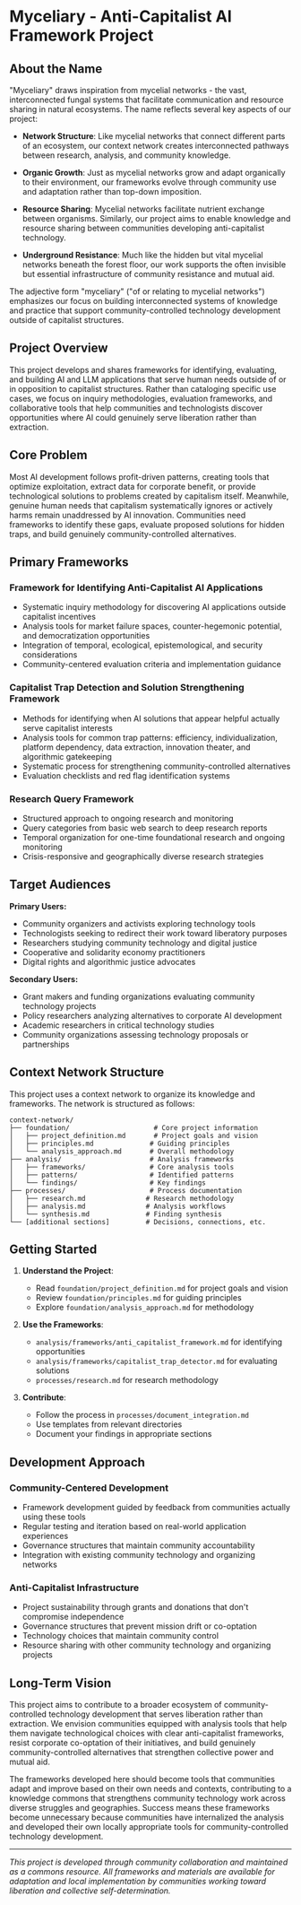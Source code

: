 # Myceliary - Anti-Capitalist AI Framework Project

## About the Name

"Myceliary" draws inspiration from mycelial networks - the vast, interconnected fungal systems that facilitate communication and resource sharing in natural ecosystems. The name reflects several key aspects of our project:

- **Network Structure**: Like mycelial networks that connect different parts of an ecosystem, our context network creates interconnected pathways between research, analysis, and community knowledge.
  
- **Organic Growth**: Just as mycelial networks grow and adapt organically to their environment, our frameworks evolve through community use and adaptation rather than top-down imposition.
  
- **Resource Sharing**: Mycelial networks facilitate nutrient exchange between organisms. Similarly, our project aims to enable knowledge and resource sharing between communities developing anti-capitalist technology.
  
- **Underground Resistance**: Much like the hidden but vital mycelial networks beneath the forest floor, our work supports the often invisible but essential infrastructure of community resistance and mutual aid.

The adjective form "myceliary" ("of or relating to mycelial networks") emphasizes our focus on building interconnected systems of knowledge and practice that support community-controlled technology development outside of capitalist structures.

## Project Overview

This project develops and shares frameworks for identifying, evaluating, and building AI and LLM applications that serve human needs outside of or in opposition to capitalist structures. Rather than cataloging specific use cases, we focus on inquiry methodologies, evaluation frameworks, and collaborative tools that help communities and technologists discover opportunities where AI could genuinely serve liberation rather than extraction.

## Core Problem

Most AI development follows profit-driven patterns, creating tools that optimize exploitation, extract data for corporate benefit, or provide technological solutions to problems created by capitalism itself. Meanwhile, genuine human needs that capitalism systematically ignores or actively harms remain unaddressed by AI innovation. Communities need frameworks to identify these gaps, evaluate proposed solutions for hidden traps, and build genuinely community-controlled alternatives.

## Primary Frameworks

### Framework for Identifying Anti-Capitalist AI Applications
- Systematic inquiry methodology for discovering AI applications outside capitalist incentives
- Analysis tools for market failure spaces, counter-hegemonic potential, and democratization opportunities
- Integration of temporal, ecological, epistemological, and security considerations
- Community-centered evaluation criteria and implementation guidance

### Capitalist Trap Detection and Solution Strengthening Framework
- Methods for identifying when AI solutions that appear helpful actually serve capitalist interests
- Analysis tools for common trap patterns: efficiency, individualization, platform dependency, data extraction, innovation theater, and algorithmic gatekeeping
- Systematic process for strengthening community-controlled alternatives
- Evaluation checklists and red flag identification systems

### Research Query Framework
- Structured approach to ongoing research and monitoring
- Query categories from basic web search to deep research reports
- Temporal organization for one-time foundational research and ongoing monitoring
- Crisis-responsive and geographically diverse research strategies

## Target Audiences

**Primary Users:**
- Community organizers and activists exploring technology tools
- Technologists seeking to redirect their work toward liberatory purposes
- Researchers studying community technology and digital justice
- Cooperative and solidarity economy practitioners
- Digital rights and algorithmic justice advocates

**Secondary Users:**
- Grant makers and funding organizations evaluating community technology projects
- Policy researchers analyzing alternatives to corporate AI development
- Academic researchers in critical technology studies
- Community organizations assessing technology proposals or partnerships

## Context Network Structure

This project uses a context network to organize its knowledge and frameworks. The network is structured as follows:

```
context-network/
├── foundation/                     # Core project information
│   ├── project_definition.md       # Project goals and vision
│   ├── principles.md              # Guiding principles
│   └── analysis_approach.md       # Overall methodology
├── analysis/                      # Analysis frameworks
│   ├── frameworks/                # Core analysis tools
│   ├── patterns/                  # Identified patterns
│   └── findings/                  # Key findings
├── processes/                     # Process documentation
│   ├── research.md               # Research methodology
│   ├── analysis.md               # Analysis workflows
│   └── synthesis.md              # Finding synthesis
└── [additional sections]         # Decisions, connections, etc.
```

## Getting Started

1. **Understand the Project**:
   - Read `foundation/project_definition.md` for project goals and vision
   - Review `foundation/principles.md` for guiding principles
   - Explore `foundation/analysis_approach.md` for methodology

2. **Use the Frameworks**:
   - `analysis/frameworks/anti_capitalist_framework.md` for identifying opportunities
   - `analysis/frameworks/capitalist_trap_detector.md` for evaluating solutions
   - `processes/research.md` for research methodology

3. **Contribute**:
   - Follow the process in `processes/document_integration.md`
   - Use templates from relevant directories
   - Document your findings in appropriate sections

## Development Approach

### Community-Centered Development
- Framework development guided by feedback from communities actually using these tools
- Regular testing and iteration based on real-world application experiences
- Governance structures that maintain community accountability
- Integration with existing community technology and organizing networks

### Anti-Capitalist Infrastructure
- Project sustainability through grants and donations that don't compromise independence
- Governance structures that prevent mission drift or co-optation
- Technology choices that maintain community control
- Resource sharing with other community technology and organizing projects

## Long-Term Vision

This project aims to contribute to a broader ecosystem of community-controlled technology development that serves liberation rather than extraction. We envision communities equipped with analysis tools that help them navigate technological choices with clear anti-capitalist frameworks, resist corporate co-optation of their initiatives, and build genuinely community-controlled alternatives that strengthen collective power and mutual aid.

The frameworks developed here should become tools that communities adapt and improve based on their own needs and contexts, contributing to a knowledge commons that strengthens community technology work across diverse struggles and geographies. Success means these frameworks become unnecessary because communities have internalized the analysis and developed their own locally appropriate tools for community-controlled technology development.

---

*This project is developed through community collaboration and maintained as a commons resource. All frameworks and materials are available for adaptation and local implementation by communities working toward liberation and collective self-determination.*
